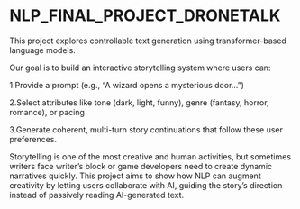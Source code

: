 # NLP_FINAL_PROJECT_DRONETALK
This project explores controllable text generation using transformer-based language models.

Our goal is to build an interactive storytelling system where users can:

1.Provide a prompt (e.g., “A wizard opens a mysterious door…”)

2.Select attributes like tone (dark, light, funny), genre (fantasy, horror, romance), or pacing

3.Generate coherent, multi-turn story continuations that follow these user preferences.

Storytelling is one of the most creative and human activities, but sometimes writers face writer’s block or game developers need to create dynamic narratives quickly.
This project aims to show how NLP can augment creativity by letting users collaborate with AI, guiding the story’s direction instead of passively reading AI-generated text.
